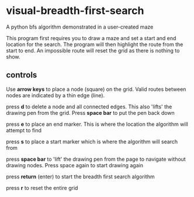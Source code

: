 # visual-breadth-first-search
A python bfs algorithm demonstrated in a user-created maze

This program first requires you to draw a maze and set a start and end location for the search.  The program will then highlight the route from the start to end.  An impossible route will reset the grid as there is nothing to show.

## controls
Use **arrow keys** to place a node (square) on the grid.  Valid routes between nodes are indicated by a thin edge (line).

press **d** to delete a node and all connected edges.  This also 'lifts' the drawing pen from the grid.  Press **space bar** to put the pen back down

press **e** to place an end marker.  This is where the location the algorithm will attempt to find

press **s** to place a start marker which is where the algorithm will search from

press **space bar** to 'lift' the drawing pen from the page to navigate without drawing nodes.  Press space again to start drawing again

press **return** (enter) to start the breadth first search algorithm

press **r** to reset the entire grid
